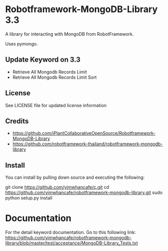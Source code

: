 Robotframework-MongoDB-Library 3.3
==============================
A library for interacting with MongoDB from RobotFramework.

Uses pymongo.

Update Keyword on 3.3
-------
- Retrieve All Mongodb Records Limit
- Retrieve All Mongodb Records Limit Sort
 
License
-------
See LICENSE file for updated license information

Credits
-------
- https://github.com/iPlantCollaborativeOpenSource/Robotframework-MongoDB-Library
- https://github.com/robotframework-thailand/robotframework-mongodb-library

Install
-------
You can install by pulling down source and executing the following:

git clone https://github.com/yimwhancafe/ç.git
cd https://github.com/yimwhancafe/robotframework-mongodb-library.git
sudo python setup.py install

# Documentation
For the detail keyword documentation. Go to this following link:
https://github.com/yimwhancafe/robotframework-mongodb-library/blob/master/test/acceptance/MongoDB-Library_Tests.txt